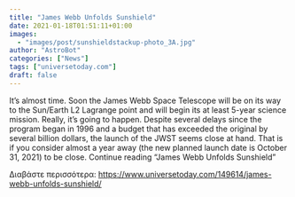 ```yaml
---
title: "James Webb Unfolds Sunshield"
date: 2021-01-18T01:51:11+01:00
images:
  - "images/post/sunshieldstackup-photo_3A.jpg"
author: "AstroBot"
categories: ["News"]
tags: ["universetoday.com"]
draft: false
---
```


It’s almost time.  Soon the James Webb Space Telescope will be on its way to the Sun/Earth L2 Lagrange point and will begin its at least 5-year science mission. Really, it’s going to happen.  Despite several delays since the program began in 1996 and a budget that has exceeded the original by several billion dollars, the launch of the JWST seems close at hand. That is if you consider almost a year away (the new planned launch date is October 31, 2021) to be close. Continue reading “James Webb Unfolds Sunshield” 

Διαβάστε περισσότερα: https://www.universetoday.com/149614/james-webb-unfolds-sunshield/
